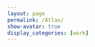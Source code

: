 ```yaml
---
layout: page
permalink: /Atlas/
show-avatar: true
display_categories: [work]
---
```

<html>
  <head>
    <style>
      .btn {
  background-color:#3e5741;
  border: none;
  color: white;
  padding: 12px 16px;
  font-size: 16px;
  cursor: pointer;
}
.btn:hover {
  background-color: #202e21;
}
      .slidecontainer {
  width: 100%;
  background: #f0e7ce;
}
.slider {
  -webkit-appearance: none;
  width: 100%;
  height: 15px;
  border-radius: 5px;
  background: #000000;
  outline: none;
  opacity: 0.7;
  -webkit-transition: .2s;
  transition: opacity .2s;
  margin: 0;
}
.slider::-webkit-slider-thumb {
  -webkit-appearance: none;
  appearance: none;
  width: 25px;
  height: 25px;
  border-radius: 50%;
  background: #3e5741;
  cursor: pointer;
}
.slider::-moz-range-thumb {
  width: 25px;
  height: 25px;
  border-radius: 50%;
  background: #3e5741;
  cursor: pointer;
}
.ticks {
  display: flex;
  justify-content: space-between;}
.tick {
  position: relative;
  display: flex;
  justify-content: center;
  width: 1px;
  height: $unit;
  line-height: $unit * 5;
  margin-bottom: $unit;
}
</style>
  </head>
<body>
<script type="text/javascript" src="https://unpkg.com/vtk.js"></script>
<script type="text/javascript">
  var fullScreenRenderer = vtk.Rendering.Misc.vtkFullScreenRenderWindow.newInstance({
    background: [0, 0, 0],
    containerStyle: { width: '1200px', height: "800px", marginLeft: "300px"} 
  });
  var renderWindow = fullScreenRenderer.getRenderWindow();
  var renderer = fullScreenRenderer.getRenderer();
  var actor = vtk.Rendering.Core.vtkActor.newInstance();
  renderer.addActor(actor);
  var mapper = vtk.Rendering.Core.vtkMapper.newInstance(); // this is the right mapper
  actor.setMapper(mapper);  
  var camera             = vtk.Rendering.Core.vtkCamera.newInstance();
  // create orientation widget - add orientation axes
  var axesActor = vtk.Rendering.Core.vtkAxesActor.newInstance();
  var orientationWidget = vtk.Interaction.Widgets.vtkOrientationMarkerWidget.newInstance({
  actor: axesActor, interactor: renderWindow.getInteractor(), renderer: renderer, });
  orientationWidget.setEnabled(true);
  orientationWidget.setViewportCorner(vtk.Interaction.Widgets.vtkOrientationMarkerWidget.Corners.BOTTOM_RIGHT);
  orientationWidget.setViewportSize(0.25);
  // add a control panel
  var controlPanel = "<html><div class='slidecontainer'><label for='zoomslider'>Zoom:</label> <input id='zoomslider' type='range' class='slider' min='0.4' max='5' step='0.2'/><p>" + "<label for='timeslider'>Gestational age:</label> <span id='timevalue'>20 weeks</span><input id='timeslider' type='range' class='slider' min='20' max='36' step='0.1'/><div class='ticks'> <span class='tick'>20</span><span class='tick'>22</span> <span class='tick'>24</span> <span class='tick'>26</span> <span class='tick'>28</span> <span class='tick'>30</span> <span class='tick'>32</span> <span class='tick'>34</span> <span class='tick'>36</span></div> <div> <input type='checkbox' id='curv' name='curv'> <label for='curv'>Curvature</label> </div>  <button id='play' class='btn' onclick='Click()'><i class='fa fa-play-circle'></i>Play</button>  </div> </html>";
  fullScreenRenderer.addController(controlPanel);
  var zoomslider = document.querySelector('#zoomslider');
  zoomslider.value = 1;
  zoomslider.addEventListener('input', (e) => {
camera.setViewAngle(15.0/(2*Number(e.target.value)));
    mapper.setInputConnection(reader.getOutputPort());
 renderer.setActiveCamera(camera);
    reader.setUrl(file).then(renderWindow.render);
    });
var timeslider = document.querySelector('#timeslider');
var timevalue = document.querySelector('#timevalue');
timeslider.addEventListener('input', (e) => {
  var i = Number(e.target.value);
  var t = Math.round((i-20)*10);
  var c = 0;
  if (i >= 24.0) {c = c+1;}
  if (i >= 28.0) {c = c+1;}
  if (i >= 32.0) {c = c+1;}
  timevalue.innerText = e.target.value + " weeks";
  var file = '/assets/atlas/outer_cortical_surface/GeodesicRegression__GeodesicFlow__img__component_' + c + "__tp_"+ t +"__age_" + i.toFixed(1) + "0.vtp";
  console.log("selected file", file);
  //var reader = vtk.IO.XML.vtkXMLPolyDataReader.newInstance();
  reader.setUrl(file).then(
  //mapper.setInputConnection(reader.getOutputPort()),
  renderWindow.render);
  });
// time slider features
timeslider.value = 20;
var reader = vtk.IO.XML.vtkXMLPolyDataReader.newInstance();
const file = '/assets/atlas/outer_cortical_surface/GeodesicRegression__GeodesicFlow__img__component_0__tp_0__age_20.00.vtp';
  camera.setPosition(45.519753836746474, 504.1863725248345, -279.2425808488232); // 27 604 -279
  camera.setViewAngle(15.0/2);
 renderer.setActiveCamera(camera);
  actor.getProperty().setColor(1, 1, 1);
  // add checkbox
 var checkbox = document.querySelector("input[id=curv]");
checkbox.addEventListener('change', function() {
  if (this.checked) {
    console.log("Checkbox is checked..");
  } else {
    console.log("Checkbox is not checked..");
  }
});
  // add a button
 // const vrbutton = document.querySelector("input[id=play]");
 // vrbutton.addEventListener('click', (e) => {
  //  console.log("hello!!!");
  //});
  function Click() {
  console.log("click");
};
  reader.setUrl(file).then(
  mapper.setInputConnection(reader.getOutputPort());
  renderWindow.render(););
  //});
</script>
</body>
</html>




